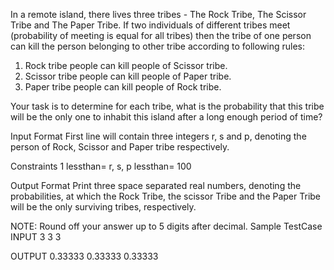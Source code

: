 In a remote island, there lives three tribes - The Rock Tribe, The Scissor Tribe and The Paper Tribe.
If two individuals of different tribes meet (probability of meeting is equal for all tribes) then the tribe of one person can kill the person belonging to other tribe according to following rules:
1. Rock tribe people can kill people of Scissor tribe.
2. Scissor tribe people can kill people of Paper tribe.
3. Paper tribe people can kill people of Rock tribe.

Your task is to determine for each tribe, what is the probability that this tribe will be the only one to inhabit this island after a long enough period of time?

Input Format
First line will contain three integers r, s and p, denoting the person of Rock, Scissor and Paper tribe respectively.

Constraints
1 lessthan= r, s, p lessthan= 100

Output Format
Print three space separated real numbers, denoting the probabilities, at which the Rock Tribe, the scissor Tribe and the Paper Tribe will be the only surviving tribes, respectively.

NOTE: Round off your answer up to 5 digits after decimal.
Sample TestCase
INPUT
3 3 3

OUTPUT
0.33333 0.33333 0.33333